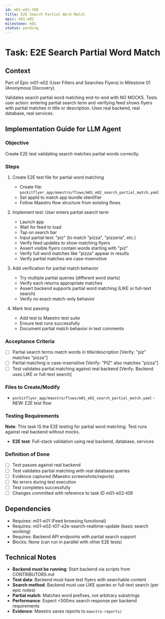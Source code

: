 ```yaml
---
id: m01-e02-t08
title: E2E Search Partial Word Match
epic: m01-e02
milestone: m01
status: pending
---
```


# Task: E2E Search Partial Word Match

## Context
Part of Epic m01-e02 (User Filters and Searches Flyers) in Milestone 01 (Anonymous Discovery).

Validates search partial word matching end-to-end with NO MOCKS. Tests user action: entering partial search term and verifying feed shows flyers with partial matches in title or description. Uses real backend, real database, real services.

## Implementation Guide for LLM Agent

### Objective
Create E2E test validating search matches partial words correctly.

### Steps

1. Create E2E test file for partial word matching
   - Create file: `pockitflyer_app/maestro/flows/m01_e02_search_partial_match.yaml`
   - Set appId to match app bundle identifier
   - Follow Maestro flow structure from existing flows

2. Implement test: User enters partial search term
   - Launch app
   - Wait for feed to load
   - Tap on search bar
   - Input partial text: "piz" (to match "pizza", "pizzeria", etc.)
   - Verify feed updates to show matching flyers
   - Assert visible flyers contain words starting with "piz"
   - Verify full word matches like "pizza" appear in results
   - Verify partial matches are case-insensitive

3. Add verification for partial match behavior
   - Try multiple partial queries (different word starts)
   - Verify each returns appropriate matches
   - Assert backend supports partial word matching (LIKE or full-text search)
   - Verify no exact-match-only behavior

4. Mark test passing
   - Add test to Maestro test suite
   - Ensure test runs successfully
   - Document partial match behavior in test comments

### Acceptance Criteria
- [ ] Partial search terms match words in title/description [Verify: "piz" matches "pizza"]
- [ ] Partial matching is case-insensitive [Verify: "PIZ" also matches "pizza"]
- [ ] Test validates partial matching against real backend [Verify: Backend uses LIKE or full-text search]

### Files to Create/Modify
- `pockitflyer_app/maestro/flows/m01_e02_search_partial_match.yaml` - NEW: E2E test flow

### Testing Requirements
**Note**: This task IS the E2E testing for partial word matching. Test runs against real backend without mocks.

- **E2E test**: Full-stack validation using real backend, database, services

### Definition of Done
- [ ] Test passes against real backend
- [ ] Test validates partial matching with real database queries
- [ ] Evidence captured (Maestro screenshots/reports)
- [ ] No errors during test execution
- [ ] Test completes successfully
- [ ] Changes committed with reference to task ID m01-e02-t08

## Dependencies
- Requires: m01-e01 (Feed browsing functional)
- Requires: m01-e02-t07-e2e-search-realtime-update (basic search working)
- Requires: Backend API endpoints with partial search support
- Blocks: None (can run in parallel with other E2E tests)

## Technical Notes
- **Backend must be running**: Start backend via scripts from CONTRIBUTORS.md
- **Test data**: Backend must have test flyers with searchable content
- **Search method**: Backend must use LIKE queries or full-text search (per epic notes)
- **Partial match**: Matches word prefixes, not arbitrary substrings
- **Performance**: Expect <500ms search response per backend requirements
- **Evidence**: Maestro saves reports to `maestro-reports/`
